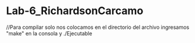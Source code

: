 # Lab-6_RichardsonCarcamo

//Para compilar solo nos colocamos en el directorio del archivo
ingresamos "make" en la consola y ./Ejecutable

